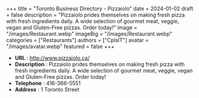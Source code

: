 +++
title = "Toronto Business Directory - Pizzaiolo"
date = 2024-01-02
draft = false
description = "Pizzaiolo prides themselves on making fresh pizza with fresh ingredients daily. A wide selection of gourmet meat, veggie, vegan and Gluten-Free pizzas. Order today!"
image = "/images/Restaurant.webp"
imageBig = "/images/Restaurant.webp"
categories = ["Restaurants"]
authors = ["CplsIT"]
avatar = "/images/avatar.webp"
featured = false
+++


* **URL** :  http://www.pizzaiolo.ca/
* **Description** : Pizzaiolo prides themselves on making fresh pizza with fresh ingredients daily. A wide selection of gourmet meat, veggie, vegan and Gluten-Free pizzas. Order today!
* **Telephone** : 416-366-5551
* **Address** : 1 Toronto Street